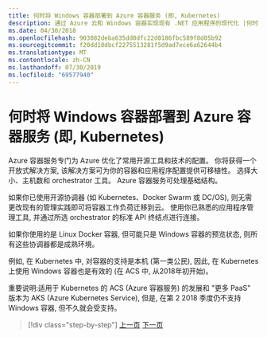 ```yaml
---
title: 何时将 Windows 容器部署到 Azure 容器服务 (即, Kubernetes)
description: 通过 Azure 云和 Windows 容器实现现有 .NET 应用程序的现代化 |何时将 Windows 容器部署到 Azure 容器服务 (即, Kubernetes)
ms.date: 04/30/2018
ms.openlocfilehash: 903082deba635dd0dfc22d0186fbc589f8d05b92
ms.sourcegitcommit: f20dd18dbcf2275513281f5d9ad7ece6a62644b4
ms.translationtype: MT
ms.contentlocale: zh-CN
ms.lasthandoff: 07/30/2019
ms.locfileid: "69577940"
---
```

# <a name="when-to-deploy-windows-containers-to-azure-container-service-that-is-kubernetes"></a>何时将 Windows 容器部署到 Azure 容器服务 (即, Kubernetes)

Azure 容器服务专门为 Azure 优化了常用开源工具和技术的配置。 你将获得一个开放式解决方案, 该解决方案可为你的容器和应用程序配置提供可移植性。 选择大小、主机数和 orchestrator 工具。 Azure 容器服务可处理基础结构。

如果你已使用开源协调器 (如 Kubernetes、Docker Swarm 或 DC/OS), 则无需更改现有的管理实践即可将容器工作负荷迁移到云。 使用你已熟悉的应用程序管理工具, 并通过所选 orchestrator 的标准 API 终结点进行连接。

如果你使用的是 Linux Docker 容器, 但可能只是 Windows 容器的预览状态, 则所有这些协调器都是成熟环境。

例如, 在 Kubernetes 中, 对容器的支持是本机 (第一类公民), 因此, 在 Kubernetes 上使用 Windows 容器也是有效的 (在 ACS 中, 从2018年初开始)。

重要说明:适用于 Kubernetes 的 ACS (Azure 容器服务) 的发展和 "更多 PaaS" 版本为 AKS (Azure Kubernetes Service), 但是, 在第 2 2018 季度仍不支持 Windows 容器, 但不久就会受支持。

>[!div class="step-by-step"]
>[上一页](when-to-deploy-windows-containers-to-azure-container-instances-ACI.md)
>[下一页](choosing-azure-compute-options-for-container-based-applications.md)
